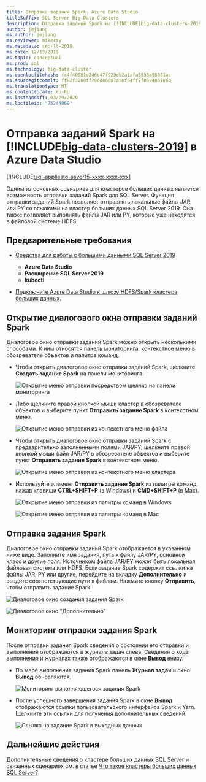 ```yaml
---
title: Отправка заданий Spark. Azure Data Studio
titleSuffix: SQL Server Big Data Clusters
description: Отправка заданий Spark на [!INCLUDE[big-data-clusters-2019](../includes/ssbigdataclusters-ss-nover.md)] в Azure Data Studio.
author: jejiang
ms.author: jejiang
ms.reviewer: mikeray
ms.metadata: seo-lt-2019
ms.date: 12/13/2019
ms.topic: conceptual
ms.prod: sql
ms.technology: big-data-cluster
ms.openlocfilehash: fc4f40981d246c47f923cb2a1afa5533a98081ac
ms.sourcegitcommit: ff82f3260ff79ed860a7a58f54ff7f0594851e6b
ms.translationtype: HT
ms.contentlocale: ru-RU
ms.lasthandoff: 03/29/2020
ms.locfileid: "75244069"
---
```

# <a name="submit-spark-jobs-on-big-data-clusters-2019-in-azure-data-studio"></a>Отправка заданий Spark на [!INCLUDE[big-data-clusters-2019](../includes/ssbigdataclusters-ss-nover.md)] в Azure Data Studio

[!INCLUDE[tsql-appliesto-ssver15-xxxx-xxxx-xxx](../includes/tsql-appliesto-ssver15-xxxx-xxxx-xxx.md)]

Одним из основных сценариев для кластеров больших данных является возможность отправки заданий Spark для SQL Server. Функция отправки заданий Spark позволяет отправлять локальные файлы JAR или PY со ссылками на кластер больших данных SQL Server 2019. Она также позволяет выполнять файлы JAR или PY, которые уже находятся в файловой системе HDFS. 

## <a name="prerequisites"></a>Предварительные требования

- [Средства для работы с большими данными SQL Server 2019](deploy-big-data-tools.md)
   - **Azure Data Studio**
   - **Расширение SQL Server 2019**
   - **kubectl**

- [Подключите Azure Data Studio к шлюзу HDFS/Spark кластера больших данных](connect-to-big-data-cluster.md).

## <a name="open-spark-job-submission-dialog"></a>Открытие диалогового окна отправки заданий Spark

Диалоговое окно отправки заданий Spark можно открыть несколькими способами. К ним относятся панель мониторинга, контекстное меню в обозревателе объектов и палитра команд.

- Чтобы открыть диалоговое окно отправки заданий Spark, щелкните **Создать задание Spark** на панели мониторинга.

    ![Открытие меню отправки посредством щелчка на панели мониторинга](./media/submit-spark-job/new-spark-job.png)

- Либо щелкните правой кнопкой мыши кластер в обозревателе объектов и выберите пункт **Отправить задание Spark** в контекстном меню.

    ![Открытие меню отправки из контекстного меню файла](./media/submit-spark-job/submit-spark-job-1.png)


- Чтобы открыть диалоговое окно отправки заданий Spark с предварительно заполненными полями JAR/PY, щелкните правой кнопкой мыши файл JAR/PY в обозревателе объектов и выберите пункт **Отправить задание Spark** в контекстном меню.  

    ![Открытие меню отправки из контекстного меню кластера](./media/submit-spark-job/submit-spark-job.png)

- Используйте элемент **Отправить задание Spark** из палитры команд, нажав клавиши **CTRL+SHIFT+P** (в Windows) и **CMD+SHIFT+P** (в Mac).

    ![Открытие меню отправки из палитры команд в Windows](./media/submit-spark-job/submit-spark-job-3.png)

    ![Открытие меню отправки из палитры команд в Mac](./media/submit-spark-job/submit-spark-job-4.png)
  
 
## <a name="submit-spark-job"></a>Отправка задания Spark 

Диалоговое окно отправки заданий Spark отображается в указанном ниже виде. Заполните имя задания, путь к файлу JAR/PY, основной класс и другие поля. Источником файла JAR/PY может быть локальная файловая система или HDFS. Если задание Spark содержит ссылки на файлы JAR, PY или другие, перейдите на вкладку **Дополнительно** и введите соответствующие пути к файлам. Нажмите кнопку **Отправить**, чтобы отправить задание Spark.

![Диалоговое окно создания задания Spark](./media/submit-spark-job/submit-spark-job-section.png)

![Диалоговое окно "Дополнительно"](./media/submit-spark-job/submit-spark-job-section-1.png)

## <a name="monitor-spark-job-submission"></a>Мониторинг отправки задания Spark

После отправки задания Spark сведения о состоянии его отправки и выполнения отображаются в журнале задач слева. Сведения о ходе выполнения и журналах также отображаются в окне **Вывод** внизу.

- По мере выполнения задания Spark панель **Журнал задач** и окно **Вывод** обновляются.

    ![Мониторинг выполняющегося задания Spark](./media/submit-spark-job/monitor-spark-job-submission.png)

- После успешного завершения задания Spark в окне **Вывод** отображаются ссылки пользовательского интерфейса Spark и Yarn. Щелкните эти ссылки для получения дополнительных сведений.

    ![Ссылка на задание Spark в выходных данных](./media/submit-spark-job/monitor-spark-job-submission-2.png)

## <a name="next-steps"></a>Дальнейшие действия

Дополнительные сведения о кластере больших данных SQL Server и связанных сценариях см. в статье [Что такое кластеры больших данных SQL Server?](big-data-cluster-overview.md)
